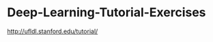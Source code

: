 Deep-Learning-Tutorial-Exercises
================================

http://ufldl.stanford.edu/tutorial/

